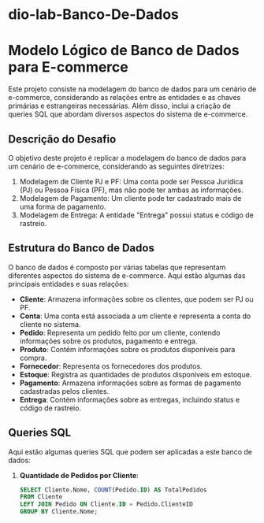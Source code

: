 # dio-lab-Banco-De-Dados
# Modelo Lógico de Banco de Dados para E-commerce

Este projeto consiste na modelagem do banco de dados para um cenário de e-commerce, considerando as relações entre as entidades e as chaves primárias e estrangeiras necessárias. Além disso, inclui a criação de queries SQL que abordam diversos aspectos do sistema de e-commerce.

## Descrição do Desafio

O objetivo deste projeto é replicar a modelagem do banco de dados para um cenário de e-commerce, considerando as seguintes diretrizes:

1. Modelagem de Cliente PJ e PF: Uma conta pode ser Pessoa Jurídica (PJ) ou Pessoa Física (PF), mas não pode ter ambas as informações.
2. Modelagem de Pagamento: Um cliente pode ter cadastrado mais de uma forma de pagamento.
3. Modelagem de Entrega: A entidade "Entrega" possui status e código de rastreio.

## Estrutura do Banco de Dados

O banco de dados é composto por várias tabelas que representam diferentes aspectos do sistema de e-commerce. Aqui estão algumas das principais entidades e suas relações:

- **Cliente**: Armazena informações sobre os clientes, que podem ser PJ ou PF.
- **Conta**: Uma conta está associada a um cliente e representa a conta do cliente no sistema.
- **Pedido**: Representa um pedido feito por um cliente, contendo informações sobre os produtos, pagamento e entrega.
- **Produto**: Contém informações sobre os produtos disponíveis para compra.
- **Fornecedor**: Representa os fornecedores dos produtos.
- **Estoque**: Registra as quantidades de produtos disponíveis em estoque.
- **Pagamento**: Armazena informações sobre as formas de pagamento cadastradas pelos clientes.
- **Entrega**: Contém informações sobre as entregas, incluindo status e código de rastreio.

## Queries SQL

Aqui estão algumas queries SQL que podem ser aplicadas a este banco de dados:

1. **Quantidade de Pedidos por Cliente**:
   
   ```sql
   SELECT Cliente.Nome, COUNT(Pedido.ID) AS TotalPedidos
   FROM Cliente
   LEFT JOIN Pedido ON Cliente.ID = Pedido.ClienteID
   GROUP BY Cliente.Nome;
